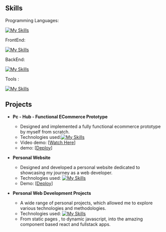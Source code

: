 
## Skills
Programming Languages:

[![My Skills](https://skillicons.dev/icons?i=js,ts)](https://skillicons.dev)

FrontEnd:

[![My Skills](https://skillicons.dev/icons?i=react,html,css,tailwind,nextjs)](https://skillicons.dev)

BackEnd:

[![My Skills](https://skillicons.dev/icons?i=nodejs,expressjs,nextjs,mongodb)](https://skillicons.dev)

Tools :

[![My Skills](https://skillicons.dev/icons?i=jest,git,vscode)](https://skillicons.dev)

## Projects
* **Pc - Hub - Functional ECommerce Prototype**
    * Designed and implemented a fully functional ecommerce prototype by myself from scratch.
    * Technologies used:[![My Skills](https://skillicons.dev/icons?i=ts,react,tailwindcss,nextjs,mongodb,jest,git)](https://skillicons.dev)
    * Video demo: [[Watch Here](https://www.youtube.com/watch?v=HdrY0wZqlFk&ab_channel=JuanPabloValdezTorres)]
  *  demo: [[Deploy](https://store-juanp-vt.vercel.app/)]
    
* **Personal Website**
    * Designed and developed a personal website dedicated to showcasing my journey as a web developer.
    * Technologies used:    [![My Skills](https://skillicons.dev/icons?i=ts,react,sass,git)](https://skillicons.dev)
    * Demo: [[Deploy](https://store-juanp-vt.vercel.app/)]

* **Personal Web Development Projects**
    * A wide range of personal projects, which allowed me to explore various technologies and methodologies.
    * Technologies used:   [![My Skills](https://skillicons.dev/icons?i=js,ts,react,html,css,git)](https://skillicons.dev)
    * From static pages , to dynamic javascript, into the amazing component based react and fullstack apps.

